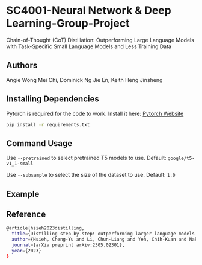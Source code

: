 # SC4001-Neural Network & Deep Learning-Group-Project
Chain-of-Thought (CoT) Distillation: Outperforming Large Language Models with Task-Specific Small Language Models and Less Training Data 

## Authors
Angie Wong Mei Chi, Dominick Ng Jie En, Keith Heng Jinsheng

## Installing Dependencies
Pytorch is required for the code to work. Install it here: [Pytorch Website](https://pytorch.org/)
```bash
pip install -r requirements.txt
```

## Command Usage
Use `--pretrained` to select pretrained T5 models to use. Default: `google/t5-v1_1-small`

Use `--subsample` to select the size of the dataset to use. Default: `1.0`

## Example


## Reference
```bash
@article{hsieh2023distilling,
  title={Distilling step-by-step! outperforming larger language models with less training data and smaller model sizes},
  author={Hsieh, Cheng-Yu and Li, Chun-Liang and Yeh, Chih-Kuan and Nakhost, Hootan and Fujii, Yasuhisa and Ratner, Alexander and Krishna, Ranjay and Lee, Chen-Yu and Pfister, Tomas},
  journal={arXiv preprint arXiv:2305.02301},
  year={2023}
}
```
